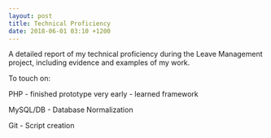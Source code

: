 ```yaml
---
layout: post
title: Technical Proficiency
date: 2018-06-01 03:10 +1200
---
```


A detailed report of my technical proficiency during the Leave Management project, including evidence and examples of my work.

To touch on:

PHP 		- finished prototype very early
			- learned framework

MySQL/DB	- Database Normalization

Git			- Script creation

